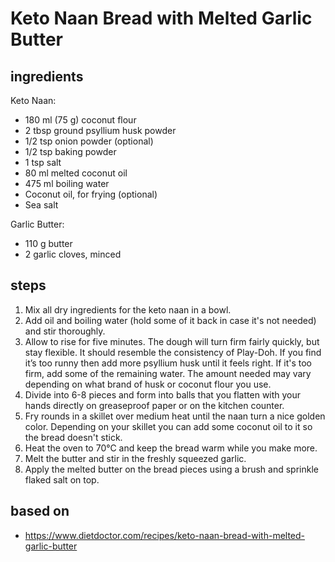 # Keto Naan Bread with Melted Garlic Butter

## ingredients

Keto Naan:

- 180 ml (75 g) coconut flour
- 2 tbsp ground psyllium husk powder
- 1/2 tsp onion powder (optional)
- 1/2 tsp baking powder
- 1 tsp salt
- 80 ml melted coconut oil
- 475 ml boiling water
- Coconut oil, for frying (optional)
- Sea salt

Garlic Butter:

- 110 g butter
- 2 garlic cloves, minced

## steps

1. Mix all dry ingredients for the keto naan in a bowl.
2. Add oil and boiling water (hold some of it back in case it's not needed) and stir thoroughly.
3. Allow to rise for five minutes. The dough will turn firm fairly quickly, but stay flexible. It should resemble the consistency of Play-Doh. If you find it’s too runny then add more psyllium husk until it feels right. If it's too firm, add some of the remaining water. The amount needed may vary depending on what brand of husk or coconut flour you use.
4. Divide into 6-8 pieces and form into balls that you flatten with your hands directly on greaseproof paper or on the kitchen counter.
5. Fry rounds in a skillet over medium heat until the naan turn a nice golden color. Depending on your skillet you can add some coconut oil to it so the bread doesn't stick.
6. Heat the oven to 70°C and keep the bread warm while you make more.
7. Melt the butter and stir in the freshly squeezed garlic.
8. Apply the melted butter on the bread pieces using a brush and sprinkle flaked salt on top.

## based on

- https://www.dietdoctor.com/recipes/keto-naan-bread-with-melted-garlic-butter
